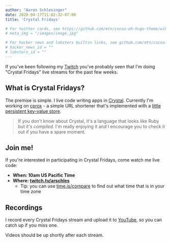 ```yaml
---
author: "Aaron Schlesinger"
date: 2020-04-17T11:02:32-07:00
title: 'Crystal Fridays'

# For twitter cards, see https://github.com/mtn/cocoa-eh-hugo-theme/wiki/Twitter-cards
# meta_img = "/images/image.jpg"

# For hacker news and lobsters builtin links, see github.com/mtn/cocoa-eh-hugo-theme/wiki/Social-Links
# hacker_news_id = ""
# lobsters_id = ""
---
```


If you've been following my [Twitch](https://twitch.com/arschles) you've probably seen that I'm doing "Crystal Fridays" live streams for the past few weeks.

## What is Crystal Fridays?
The premise is simple. I live code writing apps in [Crystal](https://crystal-lang.org). Currently I'm working on [cprox](https://github.com/arschles/cprox) - a simple URL shortener that's implemented with a [little persistent key-value store](https://github.com/CodeSteak/Nuummite).

>If you don't know about Crystal, it's a language that looks like Ruby but it's _compiled_. I'm really enjoying it and I encourage you to check it out if you have a spare moment.

## Join me!
If you're interested in participating in Crystal Fridays, come watch me live code:

- **When: 10am US Pacific Time**
- **Where: [twitch.tv/arschles](https://twitch.tv/arschles)**
    - Tip: you can use [time.is/compare](https://time.is/compare) to find out what time that is in your time zone

## Recordings

I record every Crystal Fridays stream and upload it to [YouTube](https://www.youtube.com/playlist?list=PLd5PS0DQ17GDxi5LfF2uWPXctznpdPsD5), so you can catch up if you miss one.

Videos should be up shortly after each stream.